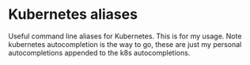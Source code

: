 # Kubernetes aliases

Useful command line aliases for Kubernetes. This is for my usage.
Note kubernetes autocompletion is the way to go,
these are just my personal autocompletions appended to the k8s autocompletions.
